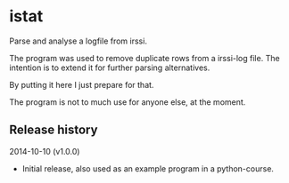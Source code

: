 istat
=====

Parse and analyse a logfile from irssi.

The program was used to remove duplicate rows from a irssi-log file. The intention is to extend it for further parsing alternatives.

By putting it here I just prepare for that. 

The program is not to much use for anyone else, at the moment.


Release history
-------------------

2014-10-10 (v1.0.0)

* Initial release, also used as an example program in a python-course.

